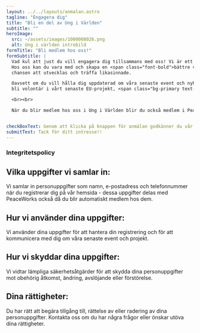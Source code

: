 ```yaml
---
layout: ../../layouts/anmalan.astro
tagline: "Engagera dig"
title: "Bli en del av Ung i Världen"
subtitle: ""
heroImage:
  src: ~/assets/images/1000008026.png
  alt: Ung i världen introbild
formTitle: "Bli medlem hos oss!"
formSubtitle: |
  Vad kul att just du vill engagera dig tillsammans med oss! Vi är ett ungdomsförbund som brinner för att ge ungdomar möjlighet att engagera sig i globala utvecklingsfrågor.
  Hos oss kan du vara med och skapa en <span class="font-bold">bättre värld</span>, samtidigt som du får
  chansen att utvecklas och träffa likasinnade.

  Oavsett om du vill hålla dig uppdaterad om våra senaste event och nyheter, eller om du vill ta steget och
  bli volontär i vårt senaste EU-projekt, <span class="bg-primary text-white font-bold px-1">har vi en plats för dig.</span>

  <br><br>

  När du blir medlem hos oss i Ung i Världen blir du också medlem i PeaceWorks automatiskt! PeaceWorks Sweden är en freds- och ungdomsorganisation som verkar utifrån principer om internationell solidaritet, jämlikhet och kritisk reflektion. Organisationen arbetar för en rättvis och jämlik värld genom att främja ungas organisering mot sociala orättvisor och strukturellt våld i alla dess former. Verksamheten fokuserar på antirasism, feminism och global rättvisa och bedrivs genom projekt, folkbildning, påverkansarbete och vidareförmedling av stöd till ungdomsrörelsen.


checkBoxText: Genom att klicka på knappen för anmälan godkänner du vår integritetspolicy och samtycker till behandling av dina personuppgifter i enlighet med GDPR.
submitText: Tack för ditt intresse!!
---
```


<h3 id="integritetspolicy" class="text-primary"> Integritetspolicy</h3>

## Vilka uppgifter vi samlar in:
Vi samlar in personuppgifter som namn, e-postadress och telefonnummer när du registrerar dig på vår hemsida - dessa uppgifter delas med PeaceWorks också då du blir automatiskt medlem hos dem.

## Hur vi använder dina uppgifter:
Vi använder dina uppgifter för att hantera din registrering och för att kommunicera med dig om våra senaste event och projekt.

## Hur vi skyddar dina uppgifter:
Vi vidtar lämpliga säkerhetsåtgärder för att skydda dina personuppgifter mot obehörig åtkomst, ändring, avslöjande eller förstörelse.

## Dina rättigheter:
Du har rätt att begära tillgång till, rättelse av eller radering av dina personuppgifter. Kontakta oss om du har några frågor eller önskar utöva dina rättigheter.
